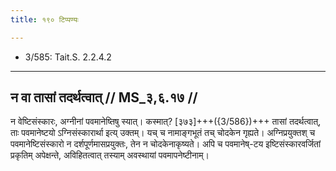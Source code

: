 ```yaml
---
title: १९० टिप्पण्यः

---
```

- 3/585: Tait.S. 2.2.4.2

____________________________________________


## न वा तासां तदर्थत्वात् // MS_३,६.१७ //

न वेष्टिसंस्कारः, अग्नीनां पवमानेष्तिषु स्यात्। कस्मात्? [३७३]+++({3/586})+++ तासां तदर्थत्वात्, ताः पवमानेष्टयो ऽग्निसंस्कारार्था इत्य् उक्तम्। यच् च नामाङ्गभूतं तच् चोदकेन गृह्यते। अग्निप्रयुक्तश् च पवमानेष्टिसंस्कारो न दर्शपूर्णमासप्रयुक्तः, तेन न चोदकेनाकृष्यते। अपि च पवमानेष्-टय इष्टिसंस्कारवर्जितां प्रकृतिम् अपेक्षन्ते, अविहितत्वात् तस्याम् अवस्थायां पवमापनेष्टीनाम्।
